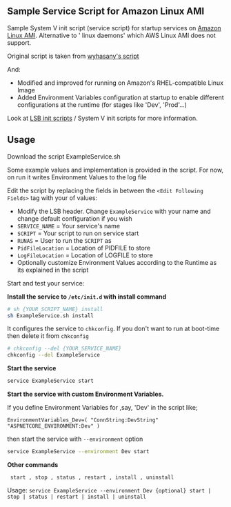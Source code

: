 
## Sample Service Script for Amazon Linux AMI
Sample System V init script (service script) for startup services on [Amazon Linux AMI].  Alternative to ' linux daemons' which AWS Linux AMI does not support.

Original script is taken from [wyhasany's script]

And:
- Modified and improved for running on Amazon's RHEL-compatible Linux Image
- Added Environment Variables configuration at startup to enable different configurations at the runtime (for stages like 'Dev', 'Prod'...)

Look at [LSB init scripts] / System V init scripts for more information.

## Usage


Download the script ExampleService.sh

Some example values and implementation is provided in the script. For now, on run it writes Environment Values to the log file


Edit the script by replacing the fields in between the `<Edit Following Fields>` tag with your of values:
* Modify the LSB header. Change `ExampleService` with your name and change default configuration if you wish
* `SERVICE_NAME` = Your service's name
* `SCRIPT` = Your script to run on service start
* `RUNAS` = User to run the `SCRIPT` as
* `PidFileLocation` = Location of PIDFILE to store
* `LogFileLocation` = Location of LOGFILE to store
* Optionally customize Environment Values according to the Runtime as its explained in the script

Start and test your service:

**Install the service to `/etc/init.d` with install command**
```sh
# sh {YOUR_SCRIPT_NAME} install
sh ExampleService.sh install
```
It configures the service to `chkconfig`.  If you don't want to run at boot-time then delete it from `chkconfig`
```sh
# chkconfig --del {YOUR_SERVICE_NAME}
chkconfig --del ExampleService
```

**Start the service**

```sh
service ExampleService start
```

**Start the service with custom Environment Variables.**

If you define Environment Variables for ,say, 'Dev' in the script like;

 `EnvironmentVariables_Dev=( "ConnString:DevString" "ASPNETCORE_ENVIRONMENT:Dev" )
`

then start the service with `--environment` option
```sh
service ExampleService --environment Dev start
```
**Other commands**

` start , stop , status , restart , install , uninstall`

Usage: 
  `service ExampleService --environment Dev {optional} start | stop | status | restart | install | uninstall`

[Amazon Linux AMI]: https://aws.amazon.com/amazon-linux-ami/
[wyhasany's script]: https://github.com/wyhasany/sample-service-script
[LSB init scripts]: https://wiki.debian.org/LSBInitScripts

